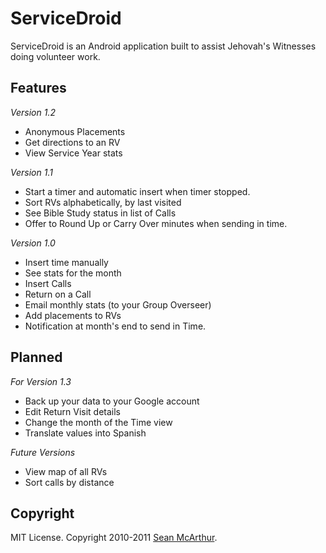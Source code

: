 ServiceDroid
==================

ServiceDroid is an Android application built to assist Jehovah's Witnesses doing volunteer work.

Features
-------

_Version 1.2_

* Anonymous Placements
* Get directions to an RV
* View Service Year stats

_Version 1.1_

* Start a timer and automatic insert when timer stopped.
* Sort RVs alphabetically, by last visited
* See Bible Study status in list of Calls
* Offer to Round Up or Carry Over minutes when sending in time.

_Version 1.0_

* Insert time manually
* See stats for the month
* Insert Calls
* Return on a Call
* Email monthly stats (to your Group Overseer)
* Add placements to RVs
* Notification at month's end to send in Time.

Planned
-------

_For Version 1.3_

* Back up your data to your Google account
* Edit Return Visit details
* Change the month of the Time view
* Translate values into Spanish


_Future Versions_


* View map of all RVs
* Sort calls by distance


Copyright
---------

MIT License. Copyright 2010-2011 [Sean McArthur](http://seanmonstar.com).